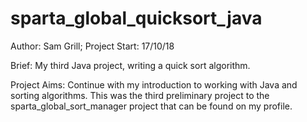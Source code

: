 # sparta_global_quicksort_java

Author: Sam Grill; Project Start: 17/10/18

Brief: My third Java project, writing a quick sort algorithm.

Project Aims: Continue with my introduction to working with Java and sorting algorithms. This was the third 
preliminary project to the sparta_global_sort_manager project that can be found on my profile.
